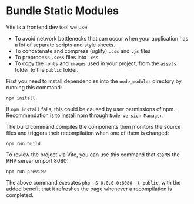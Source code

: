 # Bundle Static Modules

Vite is a frontend dev tool we use:

- To avoid network bottlenecks that can occur when your application has a lot of separate scripts and style sheets.
- To concatenate and compress (uglify) `.css` and `.js` files
- To preprocess `.scss` files into `.css`.
- To copy the `fonts` and `images` used in your project, from the `assets` folder to the `public` folder.

First you need to install dependencies into the `node_modules` directory by running this command:

```shell
npm install
```

If `npm install` fails, this could be caused by user permissions of npm.
Recommendation is to install npm through `Node Version Manager`.

The build command compiles the components then monitors the source files and triggers their recompilation when one of them is changed:

```shell
npm run build
```  

To review the project via Vite, you can use this command that starts the PHP server on port 8080:

```shell
npm run preview
```
The above command executes `php -S 0.0.0.0:8080 -t public`, with the added benefit that it refreshes the page whenever a recompilation is completed.
